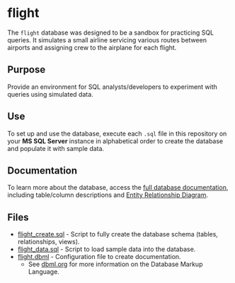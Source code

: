 # flight
The `flight` database was designed to be a sandbox for practicing SQL queries. It simulates a small airline servicing various routes between airports and assigning crew to the airplane for each flight.

## Purpose
Provide an environment for SQL analysts/developers to experiment with queries using simulated data.

## Use
To set up and use the database, execute each `.sql` file in this repository on your **MS SQL Server** instance in alphabetical order to create the database and populate it with sample data.

## Documentation
To learn more about the database, access the [full database documentation](https://dbdocs.io/link/flight), including table/column descriptions and [Entity Relationship Diagram](https://dbdocs.io/link/flight?view=relationships).

## Files
- [flight_create.sql](https://github.com/link-leocorde/flight/blob/main/flight_create.sql) - Script to fully create the database schema (tables, relationships, views).
- [flight_data.sql](https://github.com/link-leocorde/flight/blob/main/flight_data.sql) - Script to load sample data into the database.
- [flight.dbml](https://github.com/link-leocorde/flight/blob/main/flight.dbml) - Configuration file to create documentation.
  - See [dbml.org](https://www.dbml.org) for more information on the Database Markup Language.
